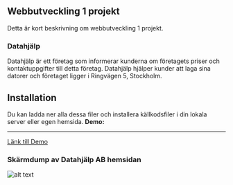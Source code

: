 ## Webbutveckling 1 projekt
Detta är kort beskrivning om webbutveckling 1 projekt.
### Datahjälp
Datahjälp är ett företag som informerar kunderna om företagets priser och kontaktuppgifter till detta företag. Datahjälp hjälper kunder att laga sina datorer och företaget ligger i Ringvägen 5, Stockholm.  

## Installation
Du kan ladda ner alla dessa filer och installera källkodsfiler i din lokala server eller egen hemsida.
**Demo:**
___
[Länk till Demo](http://studenter.miun.se/~faha1801/dt057g/projekt/hemsidan_webutveckling%201/index.html)

### Skärmdump av Datahjälp AB hemsidan
![alt text](https://github.com/fadihanna123/schoolwork/blob/master/screenshot.png "Screenshot av hemsidan")

